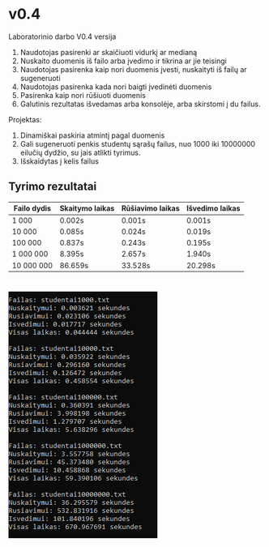 
# v0.4
Laboratorinio darbo V0.4 versija
1. Naudotojas pasirenki ar skaičiuoti vidurkį ar medianą
2. Nuskaito duomenis iš failo arba įvedimo ir tikrina ar jie teisingi
3. Naudotojas pasirenka kaip nori duomenis įvesti, nuskaityti iš failų ar sugeneruoti
4. Naudotojas pasirenka kada nori baigti įvedinėti duomenis
5.  Pasirenka kaip nori rūšiuoti duomenis
6. Galutinis rezultatas išvedamas arba konsolėje, arba skirstomi į du failus.

Projektas:
1. Dinamiškai paskiria atmintį pagal duomenis
2. Gali sugeneruoti penkis studentų sąrašų failus, nuo 1000 iki 10000000 eilučių dydžio, su jais atlikti tyrimus.
3. Išskaidytas į kelis failus

## Tyrimo rezultatai

| Failo dydis | Skaitymo laikas  | Rūšiavimo laikas | Išvedimo laikas  |
|-------------|------------------|------------------|------------------|
| 1 000       | 0.002s           | 0.001s           | 0.001s           |
| 10 000      | 0.085s           | 0.024s           | 0.019s           |
| 100 000     | 0.837s           | 0.243s           | 0.195s           |
| 1 000 000   | 8.395s           | 2.657s           | 1.940s           |
| 10 000 000  | 86.659s          | 33.528s          | 20.298s          |

![Tyrimas](./image.png)
=======

